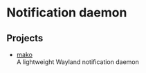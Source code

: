 # Notification daemon

## Projects

- [mako](https://github.com/emersion/mako)
  <br/>A lightweight Wayland notification daemon